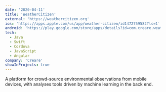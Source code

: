 ```yaml
---
date: '2020-04-11'
title: 'WeatherCitizen'
external: 'https://weathercitizen.org'
ios: 'https://apps.apple.com/us/app/weather-citizen/id1472759582?ls=1'
android: 'https://play.google.com/store/apps/details?id=com.creare.weathercitizen'
tech:
  - Java
  - Swift
  - Cordova
  - JavaScript
  - Angular
company: 'Creare'
showInProjects: true
---
```


A platform for crowd-source environmental observations from mobile devices, with analyses tools driven by machine learning in the back end.
